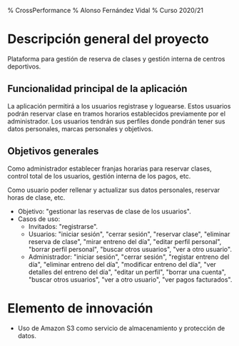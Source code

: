 % CrossPerformance
% Alonso Fernández Vidal
% Curso 2020/21

# Descripción general del proyecto

Plataforma para gestión de reserva de clases y gestión interna de centros deportivos.

## Funcionalidad principal de la aplicación

La aplicación permitirá a los usuarios registrase y loguearse. Estos usuarios podrán reservar clase en tramos horarios establecidos previamente por el administrador. Los usuarios tendrán sus perfiles donde pondrán tener sus datos personales, marcas personales y objetivos.

## Objetivos generales

Como administrador establecer franjas horarias para reservar clases, control total de los usuarios, gestión interna de los pagos, etc.

Como usuario poder rellenar y actualizar sus datos personales, reservar horas de clase, etc.

* Objetivo: "gestionar las reservas de clase de los usuarios".
* Casos de uso: 
	- Invitados: "registrarse".
	- Usuarios: "iniciar sesión", "cerrar sesión", "reservar clase", "eliminar reserva de clase", "mirar entreno del día", "editar perfil personal", "borrar perfil personal", "buscar otros usuarios", "ver a otro usuario".
	- Administrador: "iniciar sesión", "cerrar sesión", "registar entreno del día", "eliminar entreno del día", "modificar entreno del día", "ver detalles del entreno del día", "editar un perfil", "borrar una cuenta", "buscar otros usuarios", "ver a otro usuario", "ver pagos facturados".

# Elemento de innovación

* Uso de Amazon S3 como servicio de almacenamiento y protección de datos.